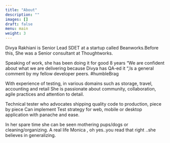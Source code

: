 ```yaml
---
title: "About"
description: ""
images: []
draft: false
menu: main
weight: 3
---
```


Divya Rakhiani is Senior Lead SDET at a startup called Beanworks.Before this, She was a Senior consultant at Thoughtworks.

Speaking of work, she has been doing it for good 8 years
“We are confident about what we are delivering because Divya has QA-ed it “,Is a general comment by my fellow developer peers.  #humbleBrag

With experience of testing, in various domains such as storage, travel,  accounting and retail
She is passionate about community, collaboration, agile practices and attention to detail.

Technical tester who advocates shipping quality code to production, piece by piece 
Can implement Test strategy for web, mobile or desktop application with panache and ease.

In her spare time she can be seen mothering pups/dogs or cleaning/organizing.
A real life Monica , oh yes..you read that right ..she believes in generalizing.
